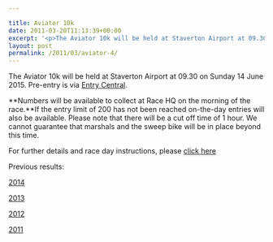 ```yaml
---

title: Aviator 10k
date: 2011-03-20T11:13:39+00:00
excerpt: '<p>The Aviator 10k will be held at Staverton Airport at 09.30 on Sunday 14 June 2015. Pre-entry is via <a href="http://www.entrycentral.com/aviator10km" target="_blank" rel="nofollow">Entry Central</a>.</p><p><b>Numbers will be available to collect at Race HQ on the morning of the race.</b>If the entry limit of 200 has not been reached on-the-day entries will also be available. Please note that there will be a cut off time of 1 hour. We cannot guarantee that marshals and the sweep bike will be in place beyond this time.</p><p>For further details and race day instructions, please <a href="/assets/pdf/results/aviator10kraceinfo2015.pdf" target="_blank" rel="nofollow">click here</a></p><p>Previous results:</p><p><a href="http://www.thepowerof10.info/resultsfiles/2014/105419_6123_11052014211238_aviator4results11052014.pdf" target="_blank" rel="nofollow">2014</a></p><p><a href="/assets/pdf/results/aviator4results12may2013.pdf" target="_blank" rel="nofollow">2013</a></p><p><a href="/assets/pdf/results/aviator4results12may2013.pdf" target="_blank" rel="nofollow"></a><a href="/assets/pdf/results/aviator4results2012.pdf" target="_blank" rel="nofollow">2012</a></p><p><a href="/assets/pdf/results/aviator42011results.pdf" target="_blank" rel="nofollow">2011</a></p>'
layout: post
permalink: /2011/03/aviator-4/
---
```

The Aviator 10k will be held at Staverton Airport at 09.30 on Sunday 14 June 2015. Pre-entry is via <a href="http://www.entrycentral.com/aviator10km" target="_blank" rel="nofollow">Entry Central</a>.

**Numbers will be available to collect at Race HQ on the morning of the race.**If the entry limit of 200 has not been reached on-the-day entries will also be available. Please note that there will be a cut off time of 1 hour. We cannot guarantee that marshals and the sweep bike will be in place beyond this time.

For further details and race day instructions, please <a href="/assets/pdf/results/aviator10kraceinfo2015.pdf" target="_blank" rel="nofollow">click here</a>

Previous results:

<a href="http://www.thepowerof10.info/resultsfiles/2014/105419_6123_11052014211238_aviator4results11052014.pdf" target="_blank" rel="nofollow">2014</a>

<a href="/assets/pdf/results/aviator4results12may2013.pdf" target="_blank" rel="nofollow">2013</a>

<a href="/assets/pdf/results/aviator4results12may2013.pdf" target="_blank" rel="nofollow"></a><a href="/assets/pdf/results/aviator4results2012.pdf" target="_blank" rel="nofollow">2012</a>

<a href="/assets/pdf/results/aviator42011results.pdf" target="_blank" rel="nofollow">2011</a>
